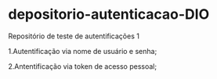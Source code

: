 # depositorio-autenticacao-DIO
Repositório de teste de autentificações 1

1.Autentificação via nome de usuário e senha;

2.Antentificação via token de acesso pessoal;